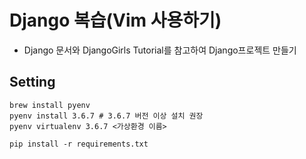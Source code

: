 # Django 복습(Vim 사용하기)

- Django 문서와 DjangoGirls Tutorial를 참고하여 Django프로젝트 만들기

## Setting

```
brew install pyenv
pyenv install 3.6.7 # 3.6.7 버전 이상 설치 권장
pyenv virtualenv 3.6.7 <가상환경 이름>

pip install -r requirements.txt
```

